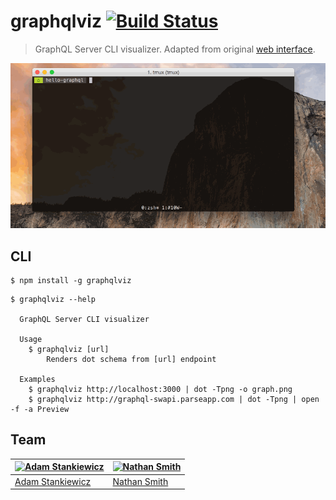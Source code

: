 # graphqlviz [![Build Status](https://travis-ci.org/sheerun/graphqlviz.svg?branch=master)](https://travis-ci.org/sheerun/graphqlviz)

> GraphQL Server CLI visualizer. Adapted from original [web interface](https://github.com/NathanRSmith/graphql-visualizer).

![](demo.gif)

## CLI

```
$ npm install -g graphqlviz
```

```
$ graphqlviz --help

  GraphQL Server CLI visualizer

  Usage
    $ graphqlviz [url]
        Renders dot schema from [url] endpoint

  Examples
    $ graphqlviz http://localhost:3000 | dot -Tpng -o graph.png
    $ graphqlviz http://graphql-swapi.parseapp.com | dot -Tpng | open -f -a Preview

```

## Team

[![Adam Stankiewicz](https://avatars3.githubusercontent.com/u/292365?s=130)](https://sheerun.net) | [![Nathan Smith](https://avatars1.githubusercontent.com/u/1530197?s=130)](https://github.com/NathanRSmith)
---|---
[Adam Stankiewicz](https://sheerun.net) | [Nathan Smith](https://github.com/NathanRSmith)
